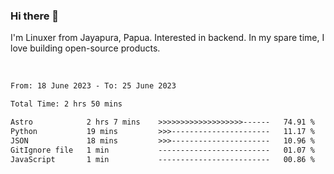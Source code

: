 ### Hi there 👋

I'm Linuxer from Jayapura, Papua. Interested in backend. In my spare time, I love building open-source products.

<br>

 
 <!--START_SECTION:waka-->

```txt
From: 18 June 2023 - To: 25 June 2023

Total Time: 2 hrs 50 mins

Astro            2 hrs 7 mins    >>>>>>>>>>>>>>>>>>>------   74.91 %
Python           19 mins         >>>----------------------   11.17 %
JSON             18 mins         >>>----------------------   10.96 %
GitIgnore file   1 min           -------------------------   01.07 %
JavaScript       1 min           -------------------------   00.86 %
```

<!--END_SECTION:waka-->
